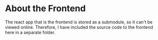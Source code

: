 # About the Frontend
The react app that is the frontend is stored as a submodule, so it can't be viewed online. Therefore, I have included the source code to the frontend here in a separate folder.
